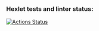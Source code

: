 ### Hexlet tests and linter status:
[![Actions Status](https://github.com/Allexxandr/data-analytics-project-96/actions/workflows/hexlet-check.yml/badge.svg)](https://github.com/Allexxandr/data-analytics-project-96/actions)